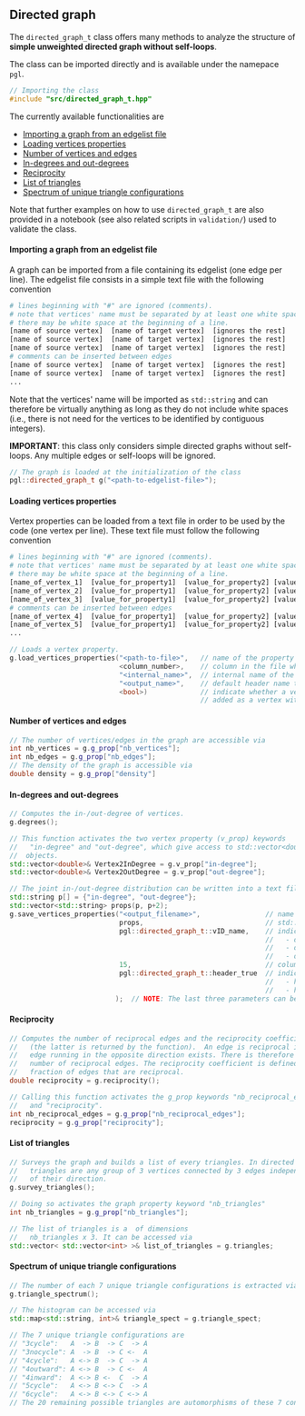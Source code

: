 ## Directed graph

The `directed_graph_t` class offers many methods to analyze the structure of **simple unweighted directed graph without self-loops**.


The class can be imported directly and is available under the namepace `pgl`.
```c++
// Importing the class
#include "src/directed_graph_t.hpp"
```

The currently available functionalities are
* [Importing a graph from an edgelist file](#importing-a-graph-from-an-edgelist-file)
* [Loading vertices properties](#loading-vertices-properties)
* [Number of vertices and edges](#number-of-vertices-and-edges)
* [In-degrees and out-degrees](#in-degrees-and-out-degrees)
* [Reciprocity](#reciprocity)
* [List of triangles](#list-of-triangles)
* [Spectrum of unique triangle configurations](#spectrum-of-unique-triangle-configurations)

Note that further examples on how to use `directed_graph_t` are also provided in a notebook (see also related scripts in `validation/`) used to validate the class.


#### Importing a graph from an edgelist file

A graph can be imported from a file containing its edgelist (one edge per line). The edgelist file consists in a simple text file with the following convention

```python
# lines beginning with "#" are ignored (comments).
# note that vertices' name must be separated by at least one white space.
# there may be white space at the beginning of a line.
[name of source vertex]  [name of target vertex]  [ignores the rest]
[name of source vertex]  [name of target vertex]  [ignores the rest]
[name of source vertex]  [name of target vertex]  [ignores the rest]
# comments can be inserted between edges
[name of source vertex]  [name of target vertex]  [ignores the rest]
[name of source vertex]  [name of target vertex]  [ignores the rest]
...
```
Note that the vertices' name will be imported as `std::string` and can therefore be virtually anything as long as they do not include white spaces (i.e., there is not need for the vertices to be identified by contiguous integers).

**IMPORTANT**: this class only considers simple directed graphs without self-loops. Any multiple edges or self-loops will be ignored.

```c++
// The graph is loaded at the initialization of the class
pgl::directed_graph_t g("<path-to-edgelist-file>");
```


#### Loading vertices properties

Vertex properties can be loaded from a text file in order to be used by the code (one vertex per line). These text file must follow the following convention

```python
# lines beginning with "#" are ignored (comments).
# note that vertices' name must be separated by at least one white space.
# there may be white space at the beginning of a line.
[name_of_vertex_1]  [value_for_property1]  [value_for_property2] [value_for_property3]
[name_of_vertex_2]  [value_for_property1]  [value_for_property2] [value_for_property3]
[name_of_vertex_3]  [value_for_property1]  [value_for_property2] [value_for_property3]
# comments can be inserted between edges
[name_of_vertex_4]  [value_for_property1]  [value_for_property2] [value_for_property3]
[name_of_vertex_5]  [value_for_property1]  [value_for_property2] [value_for_property3]
...
```


```c++
// Loads a vertex property.
g.load_vertices_properties("<path-to-file>",   // name of the property file to read
                           <column_number>,    // column in the file which corresponds to the property to read (column 0 correspsonds to the names)
                           "<internal_name>",  // internal name of the property (used to access the property via v_prop["<internal_name>"])
                           "<output_name>",    // default header name to use when using save_vertices_properties() (uses "<internal_name>" if not provided)
                           <bool>)             // indicate whether a vertex found in the property file that is not already in the graph should be
                                               // added as a vertex with degree 0 (default: true).
```


#### Number of vertices and edges

```c++
// The number of vertices/edges in the graph are accessible via
int nb_vertices = g.g_prop["nb_vertices"];
int nb_edges = g.g_prop["nb_edges"];
// The density of the graph is accessible via
double density = g.g_prop["density"]
```


#### In-degrees and out-degrees

```c++
// Computes the in-/out-degree of vertices.
g.degrees();

// This function activates the two vertex property (v_prop) keywords
//   "in-degree" and "out-degree", which give access to std::vector<double>
//  objects.
std::vector<double>& Vertex2InDegree = g.v_prop["in-degree"];
std::vector<double>& Vertex2OutDegree = g.v_prop["out-degree"];

// The joint in-/out-degree distribution can be written into a text file via
std::string p[] = {"in-degree", "out-degree"};
std::vector<std::string> props(p, p+2);
g.save_vertices_properties("<output_filename>",                // name of the file to write into
                           props,                              // std::vector<string> with the keywords of the vertex properties
                           pgl::directed_graph_t::vID_name,    // indicates whether vertices should be identified or not (adds a column)
                                                               //   - directed_graph_t::vID_name (default): names in the original edgelist
                                                               //   - directed_graph_t::vID_num: contiguous integer ID
                                                               //   - directed_graph_t::vID_none: does not identify the vertices (no additional column)
                           15,                                 // column width (default_column_width = 15)
                           pgl::directed_graph_t::header_true  // indicates whether a header should be added to identify the columns
                                                               //   - header_true (default)
                                                               //   - header_false
                          );  // NOTE: The last three parameters can be omitted or provided in any order.
```


#### Reciprocity

```c++
// Computes the number of reciprocal edges and the reciprocity coefficient
//   (the latter is returned by the function).  An edge is reciprocal is an
//   edge running in the opposite direction exists. There is therefore an even
//   number of reciprocal edges. The reciprocity coefficient is defined as the
//   fraction of edges that are reciprocal.
double reciprocity = g.reciprocity();

// Calling this function activates the g_prop keywords "nb_reciprocal_edges"
//   and "reciprocity".
int nb_reciprocal_edges = g.g_prop["nb_reciprocal_edges"];
reciprocity = g.g_prop["reciprocity"];
```


#### List of triangles

```c++
// Surveys the graph and builds a list of every triangles. In directed graphs,
//   triangles are any group of 3 vertices connected by 3 edges independently
//   of their direction.
g.survey_triangles();

// Doing so activates the graph property keyword "nb_triangles"
int nb_triangles = g.g_prop["nb_triangles"];

// The list of triangles is a  of dimensions
//   nb_triangles x 3. It can be accessed via
std::vector< std::vector<int> >& list_of_triangles = g.triangles;
```


#### Spectrum of unique triangle configurations

```c++
// The number of each 7 unique triangle configurations is extracted via
g.triangle_spectrum();

// The histogram can be accessed via
std::map<std::string, int>& triangle_spect = g.triangle_spect;

// The 7 unique triangle configurations are
// "3cycle":   A  -> B  -> C  -> A
// "3nocycle": A  -> B  -> C <-  A
// "4cycle":   A <-> B  -> C  -> A
// "4outward": A <-> B  -> C <-  A
// "4inward":  A <-> B <-  C  -> A
// "5cycle":   A <-> B <-> C  -> A
// "6cycle":   A <-> B <-> C <-> A
// The 20 remaining possible triangles are automorphisms of these 7 configurations.
```
